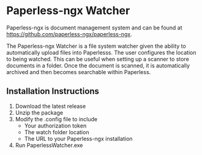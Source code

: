 # Paperless-ngx Watcher
Paperless-ngx is document management system and can be found at https://github.com/paperless-ngx/paperless-ngx. 

The Paperless-ngx Watcher is a file system watcher given the ability to automatically upload files into Paperlesss. The user configures the location to being watched. This can be useful when setting up a scanner to store documents in a folder. Once the document is scanned, it is automatically archived and then becomes searchable within Paperless. 

## Installation Instructions
1. Download the latest release 
2. Unzip the package
3. Modify the .config file to include
   - Your authorization token
   - The watch folder location
   - The URL to your Paperless-ngx installation
4. Run PaperlessWatcher.exe
